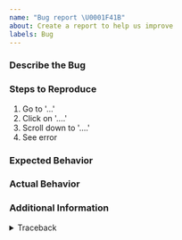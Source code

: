 ```yaml
---
name: "Bug report \U0001F41B"
about: Create a report to help us improve
labels: Bug
---
```


### Describe the Bug

<!-- A clear and concise description of what the bug is. -->

### Steps to Reproduce

1. Go to '...'
2. Click on '....'
3. Scroll down to '....'
4. See error

### Expected Behavior

<!-- A clear and concise description of what you expected to happen. -->

### Actual Behavior

<!-- A clear and concise description of what actually happened. -->

### Additional Information

<!-- Add any other context (e.g. logs, screenshots, environment, related issues etc.) about the problem here. -->

<details>
  <summary>Traceback</summary>

```

```

</details>
